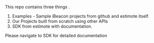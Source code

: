 
This repo contains three things .

1) Examples - Sample iBeacon projects from github and estimote itself.
2) Our Projects built from scratch using other APIs 
3) SDK from estimote with documentation. 

Please navigate to SDK for detailed documentation


